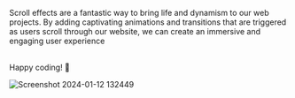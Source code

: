 Scroll effects are a fantastic way to bring life and dynamism to our web projects. By adding captivating animations and transitions that are triggered as users scroll through our website, we can create an immersive and engaging user experience

<br>
Happy coding! 🚀







![Screenshot 2024-01-12 132449](https://github.com/Rahul02M/-Horizontal-Scroll-Animation/assets/133855195/617ab3a3-62b5-43f5-bbc7-886bf0b8b31a)
